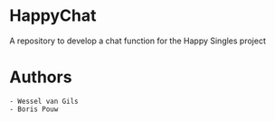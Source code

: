 # HappyChat
A repository to develop a chat function for the Happy Singles project

# Authors
    - Wessel van Gils
    - Boris Pouw 